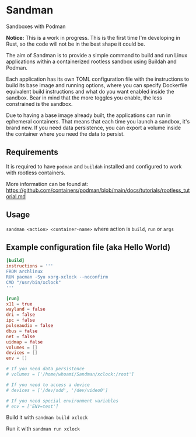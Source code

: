 # Sandman

Sandboxes with Podman

**Notice:** This is a work in progress. This is the first time I'm developing in Rust, so the code will not be in the best shape it could be.

The aim of Sandman is to provide a simple command to build and run Linux applications within a containerized rootless sandbox using Buildah and Podman. 

Each application has its own TOML configuration file with the instructions to build its base image and running options, where you can specify Dockerfile equivalent build instructions and what do you want enabled inside the sandbox. Bear in mind that the more toggles you enable, the less constrained is the sandbox.

Due to having a base image already built, the applications can run in ephemeral containers. That means that each time you launch a sandbox, it's brand new. If you need data persistence, you can export a volume inside the container where you need the data to persist.

## Requirements

It is required to have `podman` and `buildah` installed and configured to work with rootless containers.

More information can be found at: https://github.com/containers/podman/blob/main/docs/tutorials/rootless_tutorial.md

## Usage

`sandman <action> <container-name>` where action is `build`, `run` or `args`

## Example configuration file (aka Hello World)

```toml
[build]
instructions = '''
FROM archlinux
RUN pacman -Syu xorg-xclock --noconfirm
CMD "/usr/bin/xclock"
'''

[run]
x11 = true
wayland = false
dri = false
ipc = false
pulseaudio = false
dbus = false
net = false
uidmap = false
volumes = []
devices = []
env = []

# If you need data persistence
# volumes = ['/home/whoami/Sandman/xclock:/root']

# If you need to access a device
# devices = ['/dev/sdd', '/dev/video0']

# If you need special environment variables
# env = ['ENV=test']
```

Build it with `sandman build xclock`

Run it with `sandman run xclock`
